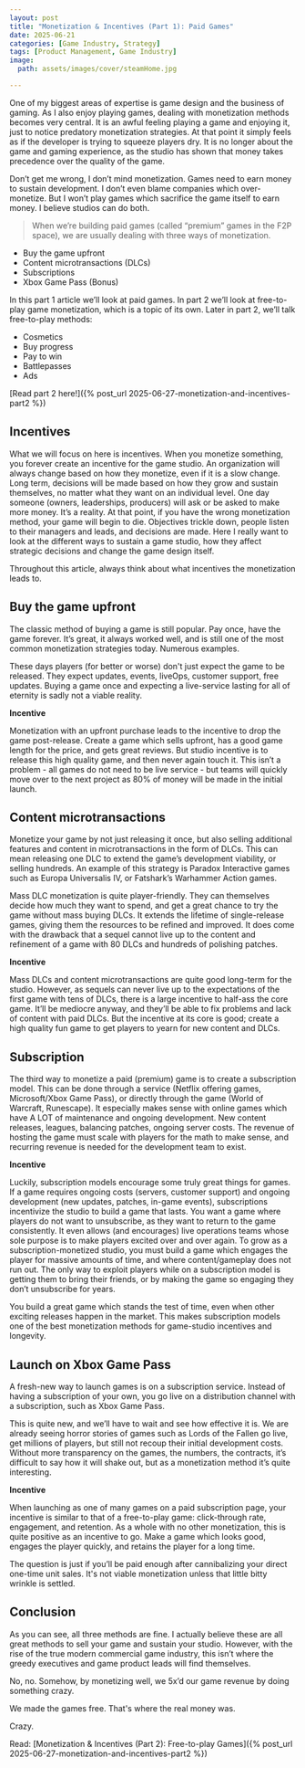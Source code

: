 ```yaml
---
layout: post
title: "Monetization & Incentives (Part 1): Paid Games"
date: 2025-06-21
categories: [Game Industry, Strategy]
tags: [Product Management, Game Industry]
image:
  path: assets/images/cover/steamHome.jpg

---
```


One of my biggest areas of expertise is game design and the business of gaming. As I also enjoy playing games, dealing with monetization methods becomes very central. It is an awful feeling playing a game and enjoying it, just to notice predatory monetization strategies. At that point it simply feels as if the developer is trying to squeeze players dry. It is no longer about the game and gaming experience, as the studio has shown that money takes precedence over the quality of the game. 

Don’t get me wrong, I don’t mind monetization. Games need to earn money to sustain development. I don’t even blame companies which over-monetize. But I won’t play games which sacrifice the game itself to earn money. I believe studios can do both.

>When we’re building paid games (called “premium” games in the F2P space), we are usually dealing with three ways of monetization.
- Buy the game upfront
- Content microtransactions (DLCs)
- Subscriptions
- Xbox Game Pass (Bonus)

In this part 1 article we’ll look at paid games. In part 2 we’ll look at free-to-play game monetization, which is a topic of its own. Later in part 2, we’ll talk free-to-play methods:
- Cosmetics
- Buy progress
- Pay to win
- Battlepasses
- Ads

[Read part 2 here!]({% post_url 2025-06-27-monetization-and-incentives-part2 %})


## Incentives
What we will focus on here is incentives. When you monetize something, you forever create an incentive for the game studio. An organization will always change based on how they monetize, even if it is a slow change. Long term, decisions will be made based on how they grow and sustain themselves, no matter what they want on an individual level. One day someone (owners, leaderships, producers) will ask or be asked to make more money. It’s a reality. At that point, if you have the wrong monetization method, your game will begin to die. Objectives trickle down, people listen to their managers and leads, and decisions are made. Here I really want to look at the different ways to sustain a game studio, how they affect strategic decisions and change the game design itself.

Throughout this article, always think about what incentives the monetization leads to.

## Buy the game upfront
The classic method of buying a game is still popular. Pay once, have the game forever. It’s great, it always worked well, and is still one of the most common monetization strategies today. Numerous examples.

These days players (for better or worse) don't just expect the game to be released. They expect updates, events, liveOps, customer support, free updates. Buying a game once and expecting a live-service lasting for all of eternity is sadly not a viable reality.

**Incentive**

Monetization with an upfront purchase leads to the incentive to drop the game post-release. Create a game which sells upfront, has a good game length for the price, and gets great reviews. But studio incentive is to release this high quality game, and then never again touch it. This isn’t a problem - all games do not need to be live service - but teams will quickly move over to the next project as 80% of money will be made in the initial launch.

## Content microtransactions
Monetize your game by not just releasing it once, but also selling additional features and content in microtransactions in the form of DLCs. This can mean releasing one DLC to extend the game’s development viability, or selling hundreds. An example of this strategy is Paradox Interactive games such as Europa Universalis IV, or Fatshark’s Warhammer Action games.

Mass DLC monetization is quite player-friendly. They can themselves decide how much they want to spend, and get a great chance to try the game without mass buying DLCs. It extends the lifetime of single-release games, giving them the resources to be refined and improved. It does come with the drawback that a sequel cannot live up to the content and refinement of a game with 80 DLCs and hundreds of polishing patches. 

**Incentive**

Mass DLCs and content microtransactions are quite good long-term for the studio. However, as sequels can never live up to the expectations of the first game with tens of DLCs, there is a large incentive to half-ass the core game. It’ll be mediocre anyway, and they’ll be able to fix problems and lack of content with paid DLCs. But the incentive at its core is good; create a high quality fun game to get players to yearn for new content and DLCs.

## Subscription
The third way to monetize a paid (premium) game is to create a subscription model. This can be done through a service (Netflix offering games, Microsoft/Xbox Game Pass), or directly through the game (World of Warcraft, Runescape). It especially makes sense with online games which have A LOT of maintenance and ongoing development. New content releases, leagues, balancing patches, ongoing server costs. The revenue of hosting the game must scale with players for the math to make sense, and recurring revenue is needed for the development team to exist. 

**Incentive**

Luckily, subscription models encourage some truly great things for games. If a game requires ongoing costs (servers, customer support) and ongoing development (new updates, patches, in-game events), subscriptions incentivize the studio to build a game that lasts. You want a game where players do not want to unsubscribe, as they want to return to the game consistently. It even allows (and encourages) live operations teams whose sole purpose is to make players excited over and over again. 
To grow as a subscription-monetized studio, you must build a game which engages the player for massive amounts of time, and where content/gameplay does not run out. The only way to exploit players while on a subscription model is getting them to bring their friends, or by making the game so engaging they don’t unsubscribe for years.

You build a great game which stands the test of time, even when other exciting releases happen in the market. This makes subscription models one of the best monetization methods for game-studio incentives and longevity.

## Launch on Xbox Game Pass
A fresh-new way to launch games is on a subscription service. Instead of having a subscription of your own, you go live on a distribution channel with a subscription, such as Xbox Game Pass. 

This is quite new, and we’ll have to wait and see how effective it is. We are already seeing horror stories of games such as Lords of the Fallen go live, get millions of players, but still not recoup their initial development costs. Without more transparency on the games, the numbers, the contracts, it’s difficult to say how it will shake out, but as a monetization method it’s quite interesting.

**Incentive**

When launching as one of many games on a paid subscription page, your incentive is similar to that of a free-to-play game: click-through rate, engagement, and retention. As a whole with no other monetization, this is quite positive as an incentive to go. Make a game which looks good, engages the player quickly, and retains the player for a long time.

The question is just if you’ll be paid enough after cannibalizing your direct one-time unit sales. It's not viable monetization unless that little bitty wrinkle is settled.

## Conclusion
As you can see, all three methods are fine. I actually believe these are all great methods to sell your game and sustain your studio. However, with the rise of the true modern commercial game industry, this isn’t where the greedy executives and game product leads will find themselves. 

No, no. Somehow, by monetizing well, we 5x’d our game revenue by doing something crazy.

We made the games free. That's where the real money was. 

Crazy.

Read: [Monetization & Incentives (Part 2): Free-to-play Games]({% post_url 2025-06-27-monetization-and-incentives-part2 %})